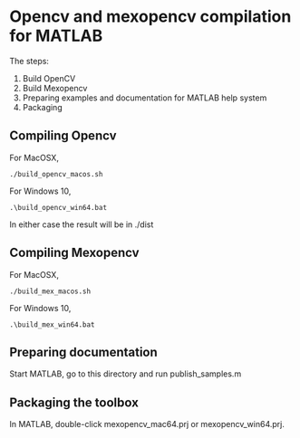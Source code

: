 Opencv and mexopencv compilation for MATLAB
===========================================

The steps:

1. Build OpenCV
2. Build Mexopencv
3. Preparing examples and documentation for MATLAB help system
4. Packaging

Compiling Opencv
----------------

For MacOSX, 

    ./build_opencv_macos.sh

For Windows 10,

    .\build_opencv_win64.bat

In either case the result will be in ./dist

Compiling Mexopencv
-------------------

For MacOSX, 

    ./build_mex_macos.sh

For Windows 10,

    .\build_mex_win64.bat

Preparing documentation
-----------------------

Start MATLAB, go to this directory and run publish_samples.m

Packaging the toolbox
---------------------

In MATLAB, double-click mexopencv_mac64.prj or mexopencv_win64.prj.